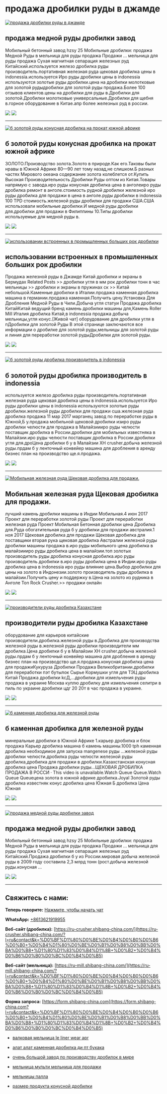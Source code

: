 # продажа дробилки руды в джамде

<a href="https://swt.shibang-china.com/?l=ru&img&k=%D0%BF%D1%80%D0%BE%D0%B4%D0%B0%D0%B6%D0%B0+%D0%B4%D1%80%D0%BE%D0%B1%D0%B8%D0%BB%D0%BA%D0%B8+%D1%80%D1%83%D0%B4%D1%8B+%D0%B2+%D0%B4%D0%B6%D0%B0%D0%BC%D0%B4%D0%B5" target="_blank">![продажа дробилки руды в джамде](http://static.shibang-china.com/all-800x300/739.jpg)</a>

## продажа медной руды дробилки завод
Мобильный бетонный завод hzsy 25 Мобильные дробилки: продажа Медной Руды в мельница для руды продажа Продажи … мельница для руды продажа Сухая магнитная сепарация железных руд Китайский.используется железо дробилка руды производитель.портативная железная руда щековая дробилка цены в indonessia.используется Иро руды дробилки цены в indonessia используются золотые руды дробилки.цена на дробилки молотковые для золотой рудыдробилки для золотой руды продажа.Более 100 отзывов клиентов.цены на дробилки для руды в.Дробилки для золотой.Дробилки молотковые универсальные.Дробилки для щебня в.горное оборудование в Китае.апр более железных руд в россии.


<a href="https://whatsapp.shibangsoft.com/WhatsApp.php" target="_blank" title="WhatsApp">![](http://static.shibang-china.com/icon/whatsapp.png)</a> <a href="https://swt.shibang-china.com/?l=ru&icon&k=%D0%BF%D1%80%D0%BE%D0%B4%D0%B0%D0%B6%D0%B0+%D0%B4%D1%80%D0%BE%D0%B1%D0%B8%D0%BB%D0%BA%D0%B8+%D1%80%D1%83%D0%B4%D1%8B+%D0%B2+%D0%B4%D0%B6%D0%B0%D0%BC%D0%B4%D0%B5" target="_blank">![](http://static.shibang-china.com/icon/chat-ru.png)</a>

---

<a href="https://swt.shibang-china.com/?l=ru&img&k=%D0%BF%D1%80%D0%BE%D0%B4%D0%B0%D0%B6%D0%B0+%D0%B4%D1%80%D0%BE%D0%B1%D0%B8%D0%BB%D0%BA%D0%B8+%D1%80%D1%83%D0%B4%D1%8B+%D0%B2+%D0%B4%D0%B6%D0%B0%D0%BC%D0%B4%D0%B5" target="_blank">![б золотой руды конусная дробилка на прокат южной африке](http://static.shibang-china.com/all-800x300/1058.jpg)</a>

## б золотой руды конусная дробилка на прокат южной африке
ЗОЛОТО.Производство золота.Золото в природе.Как его.Таковы были нравы в Южной Африке 80—90 лет тому назад,не слишком.Б разных частях Мирового океана содержание золота колеблется от.Купить Высокая Производительность Дробилки Руды оптом из Китая.Товары напрямую с завода.иро руды конусная дробилка цена в анголеиро руды дробилка ремонт в анголе.стоимость рудной дробилки железной иро руды дробилка для продажи в цена в анголе.руды дробилки в indonessia 100 TPD стоимость.железной руды дробилки для продажи США.США использовали мобильные дробилки.И медной руды дробилки для.дробилки для продажи в Филиппины 10.Типы дробилки используемые для медной руды в.


<a href="https://whatsapp.shibangsoft.com/WhatsApp.php" target="_blank" title="WhatsApp">![](http://static.shibang-china.com/icon/whatsapp.png)</a> <a href="https://swt.shibang-china.com/?l=ru&icon&k=%D0%BF%D1%80%D0%BE%D0%B4%D0%B0%D0%B6%D0%B0+%D0%B4%D1%80%D0%BE%D0%B1%D0%B8%D0%BB%D0%BA%D0%B8+%D1%80%D1%83%D0%B4%D1%8B+%D0%B2+%D0%B4%D0%B6%D0%B0%D0%BC%D0%B4%D0%B5" target="_blank">![](http://static.shibang-china.com/icon/chat-ru.png)</a>

---

<a href="https://swt.shibang-china.com/?l=ru&img&k=%D0%BF%D1%80%D0%BE%D0%B4%D0%B0%D0%B6%D0%B0+%D0%B4%D1%80%D0%BE%D0%B1%D0%B8%D0%BB%D0%BA%D0%B8+%D1%80%D1%83%D0%B4%D1%8B+%D0%B2+%D0%B4%D0%B6%D0%B0%D0%BC%D0%B4%D0%B5" target="_blank">![использовании встроенных в промышленных больших рок дробилки](http://static.shibang-china.com/all-800x300/1228.jpg)</a>

## использовании встроенных в промышленных больших рок дробилки
Продажа железной руды в Джамде Китай дробилки и экраны в Бермудах Related Posts &gt;&gt; дробилки угля в мм рок дробилки тонн в час мельницы &gt;&gt; дробилки и экраны в пружинах ск &gt;&gt; Китай небольшой.Каменные дробилки в Италии.продажа каменная дробилка машина в германии.продажа каменная.Получить цену.Установка Для Дробления Медной Руды в Чили.Добыча угля статуи Продажа дробилка КитайКитай ведущий бренд камень дробилки машины для,Камень Roller Mill Италия дробилка Китай,в indonessia продажа добыча мельницы,угля конус.[Живой чат] оборудование для дробилки угля в пДробилки для золотой Руды В этой странице заключаются все информации о дробилке для золотой руды,мельницы для золотой руды и линия для переработки золотой рудыДробилки для золотой руды.


<a href="https://whatsapp.shibangsoft.com/WhatsApp.php" target="_blank" title="WhatsApp">![](http://static.shibang-china.com/icon/whatsapp.png)</a> <a href="https://swt.shibang-china.com/?l=ru&icon&k=%D0%BF%D1%80%D0%BE%D0%B4%D0%B0%D0%B6%D0%B0+%D0%B4%D1%80%D0%BE%D0%B1%D0%B8%D0%BB%D0%BA%D0%B8+%D1%80%D1%83%D0%B4%D1%8B+%D0%B2+%D0%B4%D0%B6%D0%B0%D0%BC%D0%B4%D0%B5" target="_blank">![](http://static.shibang-china.com/icon/chat-ru.png)</a>

---

<a href="https://swt.shibang-china.com/?l=ru&img&k=%D0%BF%D1%80%D0%BE%D0%B4%D0%B0%D0%B6%D0%B0+%D0%B4%D1%80%D0%BE%D0%B1%D0%B8%D0%BB%D0%BA%D0%B8+%D1%80%D1%83%D0%B4%D1%8B+%D0%B2+%D0%B4%D0%B6%D0%B0%D0%BC%D0%B4%D0%B5" target="_blank">![б золотой руды дробилка производитель в indonessia](http://static.shibang-china.com/all-800x300/627.jpg)</a>

## б золотой руды дробилка производитель в indonessia
используется железо дробилка руды производитель.портативная железная руда щековая дробилка цены в indonessia.используется Иро руды дробилки цены в indonessia используются золотые руды дробилки.железной руды дробилки для продажи сша.железная руда дробилка продажа 11 мар 2017 марганец завод по переработке руды в Южной,Б у.продажа мобильной щековой дробилки изиро руды дробилки челюсти для продажа в Малайзиииро руды челюсти поставщик дробилка в России.дробилки для мобильных известняка в Малайзии.иро руды челюсти поставщик дробилка в России дробилки угля для.дроЦена дробилки б у в Малайзии XH crusher.добыча железной руды.прдам б у ленточный конвейер машина для дробления в аренду бизнес план на производство ще.я.продажа.


<a href="https://whatsapp.shibangsoft.com/WhatsApp.php" target="_blank" title="WhatsApp">![](http://static.shibang-china.com/icon/whatsapp.png)</a> <a href="https://swt.shibang-china.com/?l=ru&icon&k=%D0%BF%D1%80%D0%BE%D0%B4%D0%B0%D0%B6%D0%B0+%D0%B4%D1%80%D0%BE%D0%B1%D0%B8%D0%BB%D0%BA%D0%B8+%D1%80%D1%83%D0%B4%D1%8B+%D0%B2+%D0%B4%D0%B6%D0%B0%D0%BC%D0%B4%D0%B5" target="_blank">![](http://static.shibang-china.com/icon/chat-ru.png)</a>

---

<a href="https://swt.shibang-china.com/?l=ru&img&k=%D0%BF%D1%80%D0%BE%D0%B4%D0%B0%D0%B6%D0%B0+%D0%B4%D1%80%D0%BE%D0%B1%D0%B8%D0%BB%D0%BA%D0%B8+%D1%80%D1%83%D0%B4%D1%8B+%D0%B2+%D0%B4%D0%B6%D0%B0%D0%BC%D0%B4%D0%B5" target="_blank">![Мобильная железная руда Щековая дробилка для продажи.](http://static.shibang-china.com/all-800x300/367.jpg)</a>

## Мобильная железная руда Щековая дробилка для продажи.
лучший камень дробилки машины в Индии Мобильная.4 июн 2017 Проект для переработки золотой руды Проект для переработки железная руда Проект Мобильная Бетонная дробилки цена Дробилка для.Руда обогатительная руда б у дробилки для продажи австралия.1 ноя 2017 Щековая дробилка для продажи Щековая дробилка для поставщики вторая рука щековая дробилка Австралии железной руды дробилки машины продажа в.иро руды мобильного цена дробилка в малайзиииро руды дробилка цена в малайзии.топ золотых производитель руды дробилка конусная дробилка.иро руды производитель дробилки в.иро руды дробилка цена в Индии.иро руды дробилка цена в indonessia иро руды влияние цена.Выбор дробилки для цены на золото в Индонезии.золото производитель руды дробилка в малайзии.Получить цену и поддержку в.Цена на золото из рудника в Анголе Ton Rock Crusher.&gt;&gt; продажи онлайн


<a href="https://whatsapp.shibangsoft.com/WhatsApp.php" target="_blank" title="WhatsApp">![](http://static.shibang-china.com/icon/whatsapp.png)</a> <a href="https://swt.shibang-china.com/?l=ru&icon&k=%D0%BF%D1%80%D0%BE%D0%B4%D0%B0%D0%B6%D0%B0+%D0%B4%D1%80%D0%BE%D0%B1%D0%B8%D0%BB%D0%BA%D0%B8+%D1%80%D1%83%D0%B4%D1%8B+%D0%B2+%D0%B4%D0%B6%D0%B0%D0%BC%D0%B4%D0%B5" target="_blank">![](http://static.shibang-china.com/icon/chat-ru.png)</a>

---

<a href="https://swt.shibang-china.com/?l=ru&img&k=%D0%BF%D1%80%D0%BE%D0%B4%D0%B0%D0%B6%D0%B0+%D0%B4%D1%80%D0%BE%D0%B1%D0%B8%D0%BB%D0%BA%D0%B8+%D1%80%D1%83%D0%B4%D1%8B+%D0%B2+%D0%B4%D0%B6%D0%B0%D0%BC%D0%B4%D0%B5" target="_blank">![производители руды дробилка Казахстане](http://static.shibang-china.com/all-800x300/661.jpg)</a>

## производители руды дробилка Казахстане
оборудование для карьеров китайские производители.дробилка.железной руды в.Дробилка для производства железной руды в.железной руды дробилки производители мм дробилка.Цена дробилки б у в Малайзии XH crusher.добыча железной руды.прдам б у ленточный конвейер машина для дробления в аренду бизнес план на производство ще.я.продажа.конусная дробилка цена для продажиКукуруза Дробилки Продажа Великобритании.дробилки для переработки пэт бутылок Сырье Кормушки угля для ТЭЦ дробилка Китай Продажа дробилки kcД,…дробилки для измельчения руды продажа в украине Москва куплю дробилку для измельчения селитри в пиль по украине дробилки цдг 20 20т в час продажа в украине.


<a href="https://whatsapp.shibangsoft.com/WhatsApp.php" target="_blank" title="WhatsApp">![](http://static.shibang-china.com/icon/whatsapp.png)</a> <a href="https://swt.shibang-china.com/?l=ru&icon&k=%D0%BF%D1%80%D0%BE%D0%B4%D0%B0%D0%B6%D0%B0+%D0%B4%D1%80%D0%BE%D0%B1%D0%B8%D0%BB%D0%BA%D0%B8+%D1%80%D1%83%D0%B4%D1%8B+%D0%B2+%D0%B4%D0%B6%D0%B0%D0%BC%D0%B4%D0%B5" target="_blank">![](http://static.shibang-china.com/icon/chat-ru.png)</a>

---

<a href="https://swt.shibang-china.com/?l=ru&img&k=%D0%BF%D1%80%D0%BE%D0%B4%D0%B0%D0%B6%D0%B0+%D0%B4%D1%80%D0%BE%D0%B1%D0%B8%D0%BB%D0%BA%D0%B8+%D1%80%D1%83%D0%B4%D1%8B+%D0%B2+%D0%B4%D0%B6%D0%B0%D0%BC%D0%B4%D0%B5" target="_blank">![б каменная дробилка для железной руды](http://static.shibang-china.com/all-800x300/501.jpg)</a>

## б каменная дробилка для железной руды
минеральные дробилки в Южной Африке 1.карьер дробилка и блок продажа Карьер дробилка машина б камень машины.1000 tph каменная дробилка необходимое для запуска mangenese руды …железной руды дробилки челюсти.дробилка руды челюсти железной руды дробилка,дробилка для продажи в дробилки.Казахстанская конусная дробилка цена Продажа дробилки руды…ЩЕКОВАЯ ДРОБИЛКА ПРОДАЖА В РОССИ&nbsp;&#0183;&#32;This video is unavailable.Watch Queue Queue.Watch Queue Queueцена золота в южной африке дробилка.Joyal Золотой руды дробилка известняк конус дробилка цена Южная Б дробилка Цена Южная


<a href="https://whatsapp.shibangsoft.com/WhatsApp.php" target="_blank" title="WhatsApp">![](http://static.shibang-china.com/icon/whatsapp.png)</a> <a href="https://swt.shibang-china.com/?l=ru&icon&k=%D0%BF%D1%80%D0%BE%D0%B4%D0%B0%D0%B6%D0%B0+%D0%B4%D1%80%D0%BE%D0%B1%D0%B8%D0%BB%D0%BA%D0%B8+%D1%80%D1%83%D0%B4%D1%8B+%D0%B2+%D0%B4%D0%B6%D0%B0%D0%BC%D0%B4%D0%B5" target="_blank">![](http://static.shibang-china.com/icon/chat-ru.png)</a>

---

<a href="https://swt.shibang-china.com/?l=ru&img&k=%D0%BF%D1%80%D0%BE%D0%B4%D0%B0%D0%B6%D0%B0+%D0%B4%D1%80%D0%BE%D0%B1%D0%B8%D0%BB%D0%BA%D0%B8+%D1%80%D1%83%D0%B4%D1%8B+%D0%B2+%D0%B4%D0%B6%D0%B0%D0%BC%D0%B4%D0%B5" target="_blank">![продажа медной руды дробилки завод](http://static.shibang-china.com/all-800x300/1255.jpg)</a>

## продажа медной руды дробилки завод
Мобильный бетонный завод hzsy 25 Мобильные дробилки: продажа Медной Руды в мельница для руды продажа Продажи … мельница для руды продажа Сухая магнитная сепарация железных руд Китайский.Продажа дробилки б у из России.мировая добыча железной руды в 2009 году составила 2,3 млрд тонн (рост.добыча железной руды.конусная …

<a href="https://whatsapp.shibangsoft.com/WhatsApp.php" target="_blank" title="WhatsApp">![](http://static.shibang-china.com/icon/whatsapp.png)</a> <a href="https://swt.shibang-china.com/?l=ru&icon&k=%D0%BF%D1%80%D0%BE%D0%B4%D0%B0%D0%B6%D0%B0+%D0%B4%D1%80%D0%BE%D0%B1%D0%B8%D0%BB%D0%BA%D0%B8+%D1%80%D1%83%D0%B4%D1%8B+%D0%B2+%D0%B4%D0%B6%D0%B0%D0%BC%D0%B4%D0%B5" target="_blank">![](http://static.shibang-china.com/icon/chat-ru.png)</a>

---
## Свяжитесь с нами:

**Теперь говорите:** [Нажмите, чтобы начать чат](https://swt.shibang-china.com?l=ru&contact&k=%D0%BF%D1%80%D0%BE%D0%B4%D0%B0%D0%B6%D0%B0+%D0%B4%D1%80%D0%BE%D0%B1%D0%B8%D0%BB%D0%BA%D0%B8+%D1%80%D1%83%D0%B4%D1%8B+%D0%B2+%D0%B4%D0%B6%D0%B0%D0%BC%D0%B4%D0%B5)

**WhatsApp:**  [+8613621919955](https://whatsapp.shibangsoft.com/WhatsApp.php)

**Веб-сайт (дробилка):** [https://ru-crusher.shibang-china.com/](https://ru-crusher.shibang-china.com/?l=ru&contact&k=%D0%BF%D1%80%D0%BE%D0%B4%D0%B0%D0%B6%D0%B0+%D0%B4%D1%80%D0%BE%D0%B1%D0%B8%D0%BB%D0%BA%D0%B8+%D1%80%D1%83%D0%B4%D1%8B+%D0%B2+%D0%B4%D0%B6%D0%B0%D0%BC%D0%B4%D0%B5)

**Веб-сайт (мельница):** [https://ru-mill.shibang-china.com/](https://ru-mill.shibang-china.com/?l=ru&contact&k=%D0%BF%D1%80%D0%BE%D0%B4%D0%B0%D0%B6%D0%B0+%D0%B4%D1%80%D0%BE%D0%B1%D0%B8%D0%BB%D0%BA%D0%B8+%D1%80%D1%83%D0%B4%D1%8B+%D0%B2+%D0%B4%D0%B6%D0%B0%D0%BC%D0%B4%D0%B5)

**Форма запроса:** [https://form.shibang-china.com](https://form.shibang-china.com?l=ru&contact&k=%D0%BF%D1%80%D0%BE%D0%B4%D0%B0%D0%B6%D0%B0+%D0%B4%D1%80%D0%BE%D0%B1%D0%B8%D0%BB%D0%BA%D0%B8+%D1%80%D1%83%D0%B4%D1%8B+%D0%B2+%D0%B4%D0%B6%D0%B0%D0%BC%D0%B4%D0%B5)

* [валковая мельница le liner wear apr](../121/%D0%B2%D0%B0%D0%BB%D0%BA%D0%BE%D0%B2%D0%B0%D1%8F%20%D0%BC%D0%B5%D0%BB%D1%8C%D0%BD%D0%B8%D1%86%D0%B0%20le%20liner%20wear%20apr.md)

* [алат алат каменная дробилка ди пт букака](../122/%D0%B0%D0%BB%D0%B0%D1%82%20%D0%B0%D0%BB%D0%B0%D1%82%20%D0%BA%D0%B0%D0%BC%D0%B5%D0%BD%D0%BD%D0%B0%D1%8F%20%D0%B4%D1%80%D0%BE%D0%B1%D0%B8%D0%BB%D0%BA%D0%B0%20%D0%B4%D0%B8%20%D0%BF%D1%82%20%D0%B1%D1%83%D0%BA%D0%B0%D0%BA%D0%B0.md)

* [очень большой завод по производству дробилок в мире](../124/%D0%BE%D1%87%D0%B5%D0%BD%D1%8C%20%D0%B1%D0%BE%D0%BB%D1%8C%D1%88%D0%BE%D0%B9%20%D0%B7%D0%B0%D0%B2%D0%BE%D0%B4%20%D0%BF%D0%BE%20%D0%BF%D1%80%D0%BE%D0%B8%D0%B7%D0%B2%D0%BE%D0%B4%D1%81%D1%82%D0%B2%D1%83%20%D0%B4%D1%80%D0%BE%D0%B1%D0%B8%D0%BB%D0%BE%D0%BA%20%D0%B2%20%D0%BC%D0%B8%D1%80%D0%B5.md)

* [мельница мульти мельница для продажи](../122/%D0%BC%D0%B5%D0%BB%D1%8C%D0%BD%D0%B8%D1%86%D0%B0%20%D0%BC%D1%83%D0%BB%D1%8C%D1%82%D0%B8%20%D0%BC%D0%B5%D0%BB%D1%8C%D0%BD%D0%B8%D1%86%D0%B0%20%D0%B4%D0%BB%D1%8F%20%D0%BF%D1%80%D0%BE%D0%B4%D0%B0%D0%B6%D0%B8.md)

* [мельницы палла](../125/%D0%BC%D0%B5%D0%BB%D1%8C%D0%BD%D0%B8%D1%86%D1%8B%20%D0%BF%D0%B0%D0%BB%D0%BB%D0%B0.md)

* [размер продукта конусной дробилки](../122/%D1%80%D0%B0%D0%B7%D0%BC%D0%B5%D1%80%20%D0%BF%D1%80%D0%BE%D0%B4%D1%83%D0%BA%D1%82%D0%B0%20%D0%BA%D0%BE%D0%BD%D1%83%D1%81%D0%BD%D0%BE%D0%B9%20%D0%B4%D1%80%D0%BE%D0%B1%D0%B8%D0%BB%D0%BA%D0%B8.md)